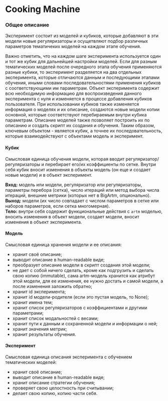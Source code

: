 # Cooking Machine

### Общее описание
Эксперимент состоит из моделей и кубиков, которые добавляют в эти модели новые регуляризаторы и осущетвляют подбор различных параметров тематичеких моделей на каждом этапе обучения.

Важно отметить, что на каждом шаге эксперимента используется один и тот же кубик для дальнейшей настройки моделей.
Если для разным тематических моделей после очередного этапа обучения применяются разные кубики, то эксперимент разделяется на два отдельных эксперимента, которые отличаются данным и последующими этапами обучения, иными словами последовательностями применения кубиков с соответствующими им параметрам.
Объект эксперимента содержит всю необходимую информацию для воспроизведения данного эксперимента с нуля и изменяется в процессе добавления кубиков пользователя.
При использовании кубиков также изменяется информация о моделях и их описание, создаются новые модели копии основной, которые соответствуют перебираемым внутри кубика параметрам.
Описание моделей также позволяет построить их по описанию и создать скрипт их создания и обучения.
Таким образом, ключевым объектом - является кубик, а точнее их последовательность, которые взаимодействуют с объектами модель и эксперимент.

#### Кубик
Смысловая единица обучения модели, которая вводит регуляризатор/регуляризаторы и перебирает его/их коэффициенты по сетке.
Внутри себя кубик вносит изменения в объекты модель (он еще и создает новые модели) и в объект эксперимент.

**Вход:** модель или модели, регуляризатор или регуляризаторы, параметры перебора (сетка), число итераций или метод выбора числа итераций, внешние метрики (которых нет в BigArtm, опционально).  
**Выход:** модели (их число совпадает с числом параметров в сетке или наборов параметров, если сетка многомерная).  
**Тело:** внутри себя содержит функциональные действия с `artm` моделью, вносить изменения в объект модели, создает модели, вносит изменения в объект эксперимента.

#### Модель
Смысловая единица хранения модели и ее описания:

* хранит своё описание;
* выводит описание в human-readable виде;
* преобразует описание модели в скрипт создания этой модели;
* не дает с собой ничего сделать, кроме как подгрузить и сделать свою копию (immutable), сама artm-модель хранится как атрибут этой модели, для ее изменения, ее нужно достать и самой модели, а после изменения заложить обратно;
* хранит id эксперимента;
* хранит id модели-родителя (если это пустая модель, то None);
* хранит имена тем;
* хранит список регуляризаторов с коэффициентами и другими параметрами;
* хранит список модальностей с весами;
* хранит пути к данным и сохраненной модели и информации о ней;
* хранит значения метрик;
* хранит результаты обучения.

#### Эксперимент
Смысловая единица описания эксперимента с обучением тематических моделей:

* хранит своё описание;
* выводит описание в human-readable виде;
* хранит описание стратегии обучения;
* проверяет свою целостность при считывании;
* делает свою копию, копию части себя.
